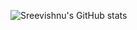 ![Sreevishnu's GitHub stats](https://github-readme-stats.vercel.app/api?username=sreevishnu-ux&show_icons=true&theme=radical)

